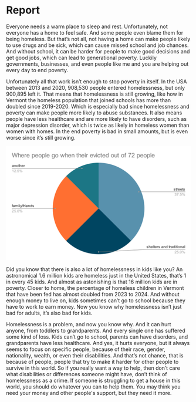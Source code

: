 # Report

Everyone needs a warm place to sleep and rest. Unfortunately, not everyone has a home to feel safe. And some people even blame them for being homeless. But that’s not all, not having a home can make people likely to use drugs and be sick, which can cause missed school and job chances. And without school, it can be harder for people to make good decisions and get good jobs, which can lead to generational poverty. Luckily governments, businesses, and even people like me and you are helping out every day to end poverty.
	

 Unfortunately all that work isn’t enough to stop poverty in itself. In the USA between 2013 and 2020, 908,530 people entered homelessness, but only 900,895 left it. That means that homelessness is still growing,  like how in Vermont the homeless population that joined schools has more than doubled since 2019-2020. Which is especially bad since homelessness and poverty can make people more likely to abuse substances. It also means people have less healthcare and are more likely to have disorders, such as major depression disorder, which is twice as likely in homeless women than women with homes. In the end poverty is bad in small amounts, but is even worse since it’s still growing. 

![eviction pie chart](./eviction-chart.svg "Eviction Chart  ")

Did you know that there is also a lot of homelessness in kids like you? An astronomical 1.6 million kids are homeless just in the United States, that’s 1 in every 45 kids. And almost as astonishing is that 16 million kids are in poverty. Closer to home, the percentage of homeless children in Vermont that have been fed has almost doubled from 2023 to 2024. And without enough money to live on, kids sometimes can’t go to school because they have to work to earn money. Now you know why homelessness isn’t just bad for adults, it’s also bad for kids.

Homelessness is a problem, and now you know why. And it can hurt anyone, from toddlers to grandparents. And every single one has suffered some kind of loss. Kids can’t go to school, parents can have disorders, and grandparents have less healthcare. And yes, it hurts everyone, but it always seems to focus on specific people, because of their race, gender, nationality, wealth, or even their disabilities. And that’s not chance, that is because of people, people that try to make it harder for other people to survive in this world. So if you really want a way to help, then don’t care what disabilities or differences someone might have, don’t think of homelessness as a crime. If someone is struggling to get a house in this world, you should do whatever you can to help them. You may think you need your money and other people's support, but they need it more.
